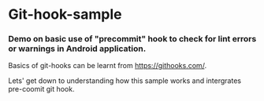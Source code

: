 # Git-hook-sample
<H3>Demo on basic use of "<b>precommit</b>" hook to check for lint errors or warnings in Android application.</H3>

Basics of git-hooks can be learnt from https://githooks.com/.

Lets' get down to understanding how this sample works and intergrates pre-coomit git hook.
